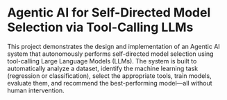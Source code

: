 # Agentic AI for Self-Directed Model Selection via Tool-Calling LLMs
This project demonstrates the design and implementation of an Agentic AI system that autonomously performs self-directed model selection using tool-calling Large Language Models (LLMs). The system is built to automatically analyze a dataset, identify the machine learning task (regression or classification), select the appropriate tools, train models, evaluate them, and recommend the best-performing model—all without human intervention.
